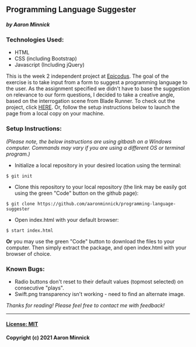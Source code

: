 ## Programming Language Suggester
#### _by Aaron Minnick_
### Technologies Used:
* HTML
* CSS (including Bootstrap)
* Javascript (Including jQuery)

This is the week 2 independent project at [Epicodus](https://www.epicodus.com). The goal of the exercise is to take input from a form to suggest a programming language to the user. As the assignment specified we didn't have to base the suggestion on relevance to our form questions, I decided to take a creative angle, based on the interrogation scene from Blade Runner. To check out the project, click [HERE](https://aaronminnick.github.io/programming-language-suggester/). Or, follow the setup instructions below to launch the page from a local copy on your machine.

### Setup Instructions:
_(Please note, the below instructions are using gitbash on a Windows computer. Commands may vary if you are using a different OS or terminal program.)_
* Initialize a local repository in your desired location using the terminal:
```
$ git init
```
* Clone this repository to your local repository (the link may be easily got using the green "Code" button on the github page):
```
$ git clone https://github.com/aaronminnick/programming-language-suggester
```
* Open index.html with your default browser:
```
$ start index.html
```
**Or** you may use the green "Code" button to download the files to your computer. Then simply extract the package, and open index.html with your browser of choice.

### Known Bugs:
* Radio buttons don't reset to their default values (topmost selected) on consecutive "plays".
* Swift.png transparency isn't working - need to find an alternate image.

_Thanks for reading! Please feel free to contact me with feedback!_
***
#### [License: MIT](https://opensource.org/licenses/MIT)
#### Copyright (c) 2021 Aaron Minnick